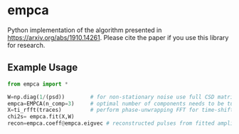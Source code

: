# empca

Python implementation of the algorithm presented in https://arxiv.org/abs/1910.14261. Please cite the paper if you use this library for research.

## Example Usage

``` python
from empca import *

W=np.diag(1/(psd))        # for non-stationary noise use full CSD matrix as weights
empca=EMPCA(n_comp=3)     # optimal number of components needs to be tuned
X=ti_rfft(traces)         # perform phase-unwrapping FFT for time-shift invariance
chi2s= empca.fit(X,W)     
recon=empca.coeff@empca.eigvec # reconstructed pulses from fitted amplitudes and templates
```
